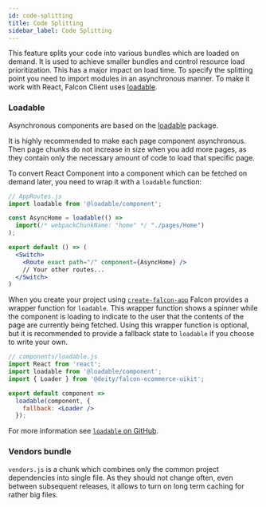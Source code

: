 ```yaml
---
id: code-splitting
title: Code Splitting
sidebar_label: Code Splitting
---
```


This feature splits your code into various bundles which are loaded on demand. It is used to achieve smaller bundles and control resource load prioritization. This has a major impact on load time. To specify the splitting point you need to import modules in an asynchronous manner. To make it work with React, Falcon Client uses [loadable](#loadable).

### Loadable

Asynchronous components are based on the [loadable](https://github.com/smooth-code/loadable-components) package.

It is highly recommended to make each page component asynchronous. Then page chunks do not increase in size when you add more pages, as they contain only the necessary amount of code to load that specific page.

To convert React Component into a component which can be fetched on demand later, you need to wrap it with a `loadable` function:

```jsx
// AppRoutes.js
import loadable from '@loadable/component';

const AsyncHome = loadable(() =>
  import(/* webpackChunkName: "home" */ "./pages/Home")
);

export default () => (
  <Switch>
    <Route exact path="/" component={AsyncHome} />
    // Your other routes...
  </Switch>
)
```

When you create your project using [`create-falcon-app`](/docs/platform/getting-started/create) Falcon provides a wrapper function for `loadable`. This wrapper function shows a spinner while the component is loading to indicate to the user that the contents of the page are currently being fetched. Using this wrapper function is optional, but it is recommended to provide a fallback state to `loadable` if you choose to write your own.

```jsx
// components/loadable.js
import React from 'react';
import loadable from '@loadable/component';
import { Loader } from '@deity/falcon-ecommerce-uikit';

export default component =>
  loadable(component, {
    fallback: <Loader />
  });
```

For more information see [`loadable` on GitHub](https://github.com/smooth-code/loadable-components).

### Vendors bundle

`vendors.js` is a chunk which combines only the common project dependencies into single file. As they should not change often, even between subsequent releases, it allows to turn on long term caching for rather big files.
